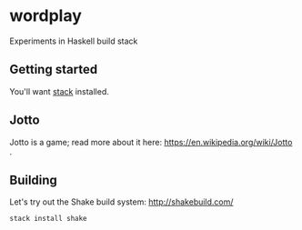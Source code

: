 # wordplay

Experiments in Haskell build stack

## Getting started

You'll want
[stack](https://docs.haskellstack.org/en/stable/README/)
installed.


## Jotto

Jotto is a game;
read more about it here:
https://en.wikipedia.org/wiki/Jotto .

## Building

Let's try out the Shake build system:
http://shakebuild.com/
```
stack install shake
```